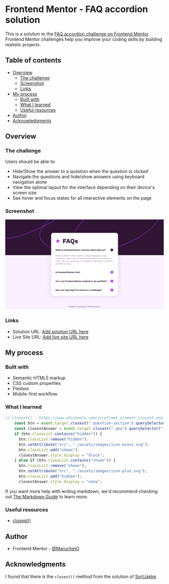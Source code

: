 # Frontend Mentor - FAQ accordion solution

This is a solution to the [FAQ accordion challenge on Frontend Mentor](https://www.frontendmentor.io/challenges/faq-accordion-wyfFdeBwBz). Frontend Mentor challenges help you improve your coding skills by building realistic projects. 

## Table of contents

- [Overview](#overview)
  - [The challenge](#the-challenge)
  - [Screenshot](#screenshot)
  - [Links](#links)
- [My process](#my-process)
  - [Built with](#built-with)
  - [What I learned](#what-i-learned)
  - [Useful resources](#useful-resources)
- [Author](#author)
- [Acknowledgments](#acknowledgments)

## Overview

### The challenge

Users should be able to:

- Hide/Show the answer to a question when the question is clicked
- Navigate the questions and hide/show answers using keyboard navigation alone
- View the optimal layout for the interface depending on their device's screen size
- See hover and focus states for all interactive elements on the page

### Screenshot

![](./screenshot.jpg)

### Links

- Solution URL: [Add solution URL here](https://your-solution-url.com)
- Live Site URL: [Add live site URL here](https://your-live-site-url.com)

## My process

### Built with

- Semantic HTML5 markup
- CSS custom properties
- Flexbox
- Mobile-first workflow

### What I learned

```js
// closest() - https://www.w3schools.com/jsref/met_element_closest.asp
    const btn = event.target.closest(".question-section").querySelector(".btn");
    const closestAnswer = event.target.closest(".qna").querySelector(".answer");
    if (btn.classList.contains("hidden")) {
      btn.classList.remove("hidden");
      btn.setAttribute("src", "./assets/images/icon-minus.svg");
      btn.classList.add("shown");
      closestAnswer.style.display = "block";
    } else if (btn.classList.contains("shown")) {
      btn.classList.remove("shown");
      btn.setAttribute("src", "./assets/images/icon-plus.svg");
      btn.classList.add("hidden");
      closestAnswer.style.display = "none";
```

If you want more help with writing markdown, we'd recommend checking out [The Markdown Guide](https://www.markdownguide.org/) to learn more.

### Useful resources

- [closest()](https://www.w3schools.com/jsref/met_element_closest.asp)

## Author

- Frontend Mentor - [@MaruchetO](https://www.frontendmentor.io/profile/MaruchetO)

## Acknowledgments

I found that there is the `closest()` method from the solution of [SortJakke](https://github.com/SortJakke/FM-faq_accordion/blob/391bea110818ee7d0e9ec4ab7a3e1d98ba0d1465/script.js#L54).
